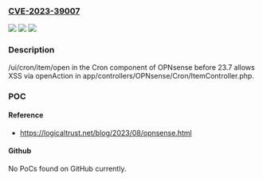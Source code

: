 ### [CVE-2023-39007](https://cve.mitre.org/cgi-bin/cvename.cgi?name=CVE-2023-39007)
![](https://img.shields.io/static/v1?label=Product&message=n%2Fa&color=blue)
![](https://img.shields.io/static/v1?label=Version&message=n%2Fa&color=blue)
![](https://img.shields.io/static/v1?label=Vulnerability&message=n%2Fa&color=brighgreen)

### Description

/ui/cron/item/open in the Cron component of OPNsense before 23.7 allows XSS via openAction in app/controllers/OPNsense/Cron/ItemController.php.

### POC

#### Reference
- https://logicaltrust.net/blog/2023/08/opnsense.html

#### Github
No PoCs found on GitHub currently.

